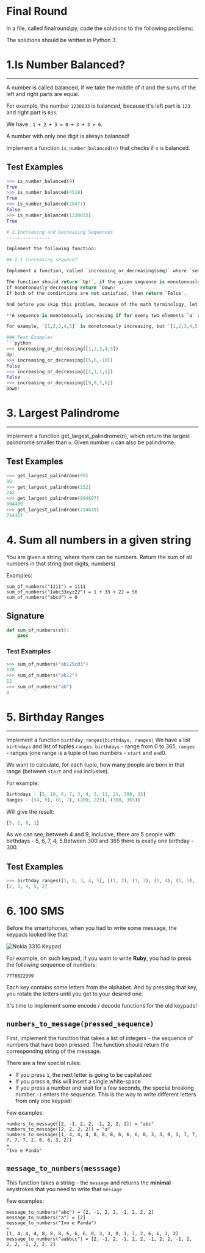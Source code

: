 Final Round
========================
In a file, called finalround.py, code the solutions to the following problems:

The solutions should be written in Python 3.

# 1.Is Number Balanced?
----------------
A number is called balanced, if we take the middle of it and the sums of the left and right parts are equal.

For example, the number `1238033` is balanced, because it's left part is `123` and right part is `033`.

We have : `1 + 2 + 3 = 0 + 3 + 3 = 6`.

A number with only one digit is always balanced!

Implement a function `is_number_balanced(n)` that checks if `n` is balanced.

## Test Examples
```python
>>> is_number_balanced(9)
True
>>> is_number_balanced(4518)
True
>>> is_number_balanced(28471)
False
>>> is_number_balanced(1238033)
True

# 2.Increasing and Decreasing Sequences
----------------

Implement the following function:

## 2.1 Increasing sequnce?

Implement a function, called `increasing_or_decreasing(seq)` where `seq` is a `list` of integers.

The function should return `Up!`, if the given sequence is monotonously increasing.
If monotonously decreasing return `Down!` .
If both of the condintions are not satisfied, then return `False`.

And before you skip this problem, because of the math terminology, let me explain:

**A sequence is monotonously increasing if for every two elements `a` and `b`, that are next to each other (`a` is before `b`), we have `a` < `b`.**

For example, `[1,2,3,4,5]` is monotonously increasing, but `[1,2,3,4,5,1]` is not.

### Test Examples
```python
>>> increasing_or_decreasing([1,2,3,4,5])
Up!
>>> increasing_or_decreasing([5,6,-10])
False
>>> increasing_or_decreasing([1,1,1,1])
False
>>> increasing_or_decreasing([9,8,7,6])
Down!
```

# 3. Largest Palindrome
----------------

Implement a function get_largest_palindrome(n), which return the largest palindrome smaller than `n`. Given number `n` can also be palindrome.

## Test Examples
```python
>>> get_largest_palindrome(99)
88
>>> get_largest_palindrome(252)
242
>>> get_largest_palindrome(994687)
994499
>>> get_largest_palindrome(754649)
754457
```

# 4. Sum all numbers in a given string

You are given a string, where there can be numbers. Return the sum of all numbers in that string (not digits, numbers)

Examples:

```
sum_of_numbers("1111") = 1111
sum_of_numbers("1abc33xyz22") = 1 + 33 + 22 = 56
sum_of_numbers("abcd") = 0
```
## Signature
```python
def sum_of_numbers(st):
    pass
```

### Test Examples
```python
>>> sum_of_numbers("ab125cd3")
128
>>> sum_of_numbers("ab12")
12
>>> sum_of_numbers("ab")
0
```

# 5. Birthday Ranges
----------------

Implement a function `birthday_ranges(birthdays, ranges)`
We have a list `birthdays` and list of tuples `ranges`. `birthdays` - range from 0 to 365, `ranges` - ranges (one range is a tuple of two numbers - `start` and `end`0.

We want to calculate, for each tuple, how many people are born in that range (between `start` and `end` inclusive).

For example:

```python
Birthdays - [5, 10, 6, 7, 3, 4, 5, 11, 21, 300, 15]
Ranges - [(4, 9), (6, 7), (200, 225), (300, 365)]
```

Will give the result:
```python
[5, 2, 0, 1]
```

As we can see, betweeh 4 and 9, inclusive, there are 5 people with birthdays - 5, 6, 7, 4, 5.Between 300 and 365 there is exatly one birthday - 300.



## Test Examples
```python
>>> birthday_ranges([1, 2, 3, 4, 5], [(1, 2), (1, 3), (1, 4), (1, 5), (4, 6)])
[2, 3, 4, 5, 2]
```

# 6. 100 SMS

Before the smartphones, when you had to write some message, the keypads looked like that:

![Nokia 3310 Keypad](nokia.jpg)

For example, on such keypad, if you want to write **Ruby**, you had to press the following sequence of numbers:

```
7778822999
```

Each key contains some letters from the alphabet. And by pressing that key, you rotate the letters until you get to your desired one.

It's time to implement some encode / decode functions for the old keypads!

## `numbers_to_message(pressed_sequence)`

First, implement the function that takes a list of integers - the sequence of numbers that have been pressed. The function should return the corresponding string of the message.

There are a few special rules:

* If you press `1`, the next letter is going to be capitalized
* If you press `0`, this will insert a single white-space
* If you press a number and wait for a few seconds, the special breaking number `-1` enters the sequence. This is the way to write different letters from only one keypad!

Few examples:

```
numbers_to_message([2, -1, 2, 2, -1, 2, 2, 2]) = "abc"
numbers_to_message([2, 2, 2, 2]) = "a"
numbers_to_message([1, 4, 4, 4, 8, 8, 8, 6, 6, 6, 0, 3, 3, 0, 1, 7, 7, 7, 7, 7, 2, 6, 6, 3, 2])
=
"Ivo e Panda"
```

## `message_to_numbers(messsage)`

This function takes a string - the `message` and returns the **minimal** keystrokes that you need to write that `message`

Few examples:

```
message_to_numbers("abc") = [2, -1, 2, 2, -1, 2, 2, 2]
message_to_numbers("a") = [2]
message_to_numbers("Ivo e Panda")
=
[1, 4, 4, 4, 8, 8, 8, 6, 6, 6, 0, 3, 3, 0, 1, 7, 2, 6, 6, 3, 2]
message_to_numbers("aabbcc") = [2, -1, 2, -1, 2, 2, -1, 2, 2, -1, 2, 2, 2, -1, 2, 2, 2]
```
